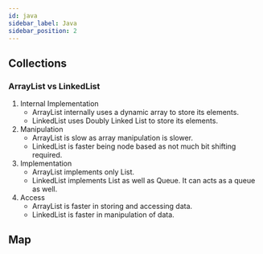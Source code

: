 ```yaml
---
id: java
sidebar_label: Java
sidebar_position: 2
---
```


## Collections

### ArrayList vs LinkedList
1. Internal Implementation
    * ArrayList internally uses a dynamic array to store its elements.
    * LinkedList uses Doubly Linked List to store its elements.
2. Manipulation
    * ArrayList is slow as array manipulation is slower.
    * LinkedList is faster being node based as not much bit shifting required.
3. Implementation
    * ArrayList implements only List. 
    * LinkedList implements List as well as Queue. It can acts as a queue as well.
4. Access
    * ArrayList is faster in storing and accessing data.
    * LinkedList is faster in manipulation of data.


## Map
